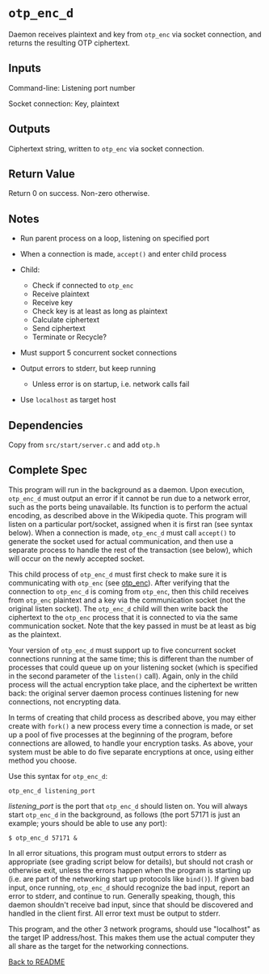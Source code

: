 # `otp_enc_d`

Daemon receives plaintext and key from `otp_enc` via socket connection, and returns the resulting OTP ciphertext.

## Inputs
Command-line: Listening port number

Socket connection: Key, plaintext

## Outputs
Ciphertext string, written to `otp_enc` via socket connection.

## Return Value
Return 0 on success. Non-zero otherwise.

## Notes
+ Run parent process on a loop, listening on specified port
+ When a connection is made, `accept()` and enter child process
+ Child:
    + Check if connected to `otp_enc`
    + Receive plaintext
    + Receive key
    + Check key is at least as long as plaintext
    + Calculate ciphertext
    + Send ciphertext
    + Terminate or Recycle?

+ Must support 5 concurrent socket connections
+ Output errors to stderr, but keep running
    + Unless error is on startup, i.e. network calls fail
+ Use `localhost` as target host

## Dependencies
Copy from `src/start/server.c` and add `otp.h`

## Complete Spec
This program will run in the background as a daemon. Upon execution, `otp_enc_d` must output an error if it cannot be run due to a network error, such as the ports being unavailable. Its function is to perform the actual encoding, as described above in the Wikipedia quote. This program will listen on a particular port/socket, assigned when it is first ran (see syntax below). When a connection is made, `otp_enc_d` must call `accept()` to generate the socket used for actual communication, and then use a separate process to handle the rest of the transaction (see below), which will occur on the newly accepted socket.

This child process of `otp_enc_d` must first check to make sure it is communicating with `otp_enc` (see [otp_enc](otp_enc.md)). After verifying that the connection to `otp_enc_d` is coming from `otp_enc`, then this child receives from `otp_enc` plaintext and a key via the communication socket (not the original listen socket). The `otp_enc_d` child will then write back the ciphertext to the `otp_enc` process that it is connected to via the same communication socket. Note that the key passed in must be at least as big as the plaintext.

Your version of `otp_enc_d` must support up to five concurrent socket connections running at the same time; this is different than the number of processes that could queue up on your listening socket (which is specified in the second parameter of the `listen()` call). Again, only in the child process will the actual encryption take place, and the ciphertext be written back: the original server daemon process continues listening for new connections, not encrypting data.

In terms of creating that child process as described above, you may either create with `fork()` a new process every time a connection is made, or set up a pool of five processes at the beginning of the program, before connections are allowed, to handle your encryption tasks. As above, your system must be able to do five separate encryptions at once, using either method you choose.

Use this syntax for `otp_enc_d`:
```
otp_enc_d listening_port
```

_listening_port_ is the port that `otp_enc_d` should listen on. You will always start `otp_enc_d` in the background, as follows (the port 57171 is just an example; yours should be able to use any port):
```
$ otp_enc_d 57171 &
```

In all error situations, this program must output errors to stderr as appropriate (see grading script below for details), but should not crash or otherwise exit, unless the errors happen when the program is starting up (i.e. are part of the networking start up protocols like `bind()`). If given bad input, once running, `otp_enc_d` should recognize the bad input, report an error to stderr, and continue to run. Generally speaking, though, this daemon shouldn't receive bad input, since that should be discovered and handled in the client first. All error text must be output to stderr.

This program, and the other 3 network programs, should use "localhost" as the target IP address/host. This makes them use the actual computer they all share as the target for the networking connections.

[Back to README](../README.md)